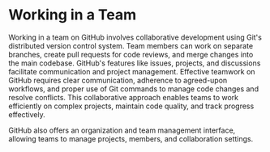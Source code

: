 # Working in a Team

Working in a team on GitHub involves collaborative development using Git's distributed version control system. Team members can work on separate branches, create pull requests for code reviews, and merge changes into the main codebase. GitHub's features like issues, projects, and discussions facilitate communication and project management. Effective teamwork on GitHub requires clear communication, adherence to agreed-upon workflows, and proper use of Git commands to manage code changes and resolve conflicts. This collaborative approach enables teams to work efficiently on complex projects, maintain code quality, and track progress effectively.

GitHub also offers an organization and team management interface, allowing teams to manage projects, members, and collaboration settings.